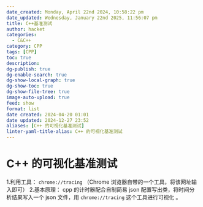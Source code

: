```yaml
---
date_created: Monday, April 22nd 2024, 10:58:22 pm
date_updated: Wednesday, January 22nd 2025, 11:56:07 pm
title: C++基准测试
author: hacket
categories:
  - C&C++
category: CPP
tags: [CPP]
toc: true
description: 
dg-publish: true
dg-enable-search: true
dg-show-local-graph: true
dg-show-toc: true
dg-show-file-tree: true
image-auto-upload: true
feed: show
format: list
date created: 2024-04-20 01:01
date updated: 2024-12-27 23:52
aliases: [C++ 的可视化基准测试]
linter-yaml-title-alias: C++ 的可视化基准测试
---
```


# C++ 的可视化基准测试

1.利用工具： `chrome://tracing` （Chrome 浏览器自带的一个工具，将该网址输入即可）
2.基本原理： cpp 的计时器配合自制简易 json 配置写出类，将时间分析结果写入一个 json 文件，用 `chrome://tracing` 这个工具进行可视化 。
